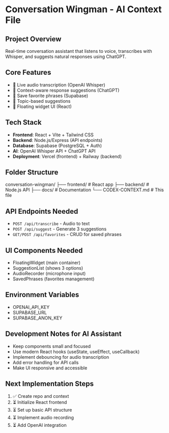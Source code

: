 # Conversation Wingman - AI Context File

## Project Overview
Real-time conversation assistant that listens to voice, transcribes with Whisper, and suggests natural responses using ChatGPT.

## Core Features
- 🎤 Live audio transcription (OpenAI Whisper)
- 🧠 Context-aware response suggestions (ChatGPT)
- 💾 Save favorite phrases (Supabase)
- 🎯 Topic-based suggestions
- 📱 Floating widget UI (React)

## Tech Stack
- **Frontend**: React + Vite + Tailwind CSS
- **Backend**: Node.js/Express (API endpoints)
- **Database**: Supabase (PostgreSQL + Auth)
- **AI**: OpenAI Whisper API + ChatGPT API
- **Deployment**: Vercel (frontend) + Railway (backend)

## Folder Structure
conversation-wingman/
├── frontend/ # React app
├── backend/ # Node.js API
├── docs/ # Documentation
└── CODEX-CONTEXT.md # This file


## API Endpoints Needed
- `POST /api/transcribe` - Audio to text
- `POST /api/suggest` - Generate 3 suggestions
- `GET/POST /api/favorites` - CRUD for saved phrases

## UI Components Needed
- FloatingWidget (main container)
- SuggestionList (shows 3 options)
- AudioRecorder (microphone input)
- SavedPhrases (favorites management)

## Environment Variables
- OPENAI_API_KEY
- SUPABASE_URL
- SUPABASE_ANON_KEY

## Development Notes for AI Assistant
- Keep components small and focused
- Use modern React hooks (useState, useEffect, useCallback)
- Implement debouncing for audio transcription
- Add error handling for API calls
- Make UI responsive and accessible

## Next Implementation Steps
1. ✅ Create repo and context
2. ⏳ Initialize React frontend
3. ⏳ Set up basic API structure
4. ⏳ Implement audio recording
5. ⏳ Add OpenAI integration
